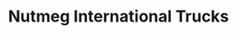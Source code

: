 ---
title: "Nutmeg International Trucks"
url: /killingly/nutmeg-international-trucks/
shop: car parts
---